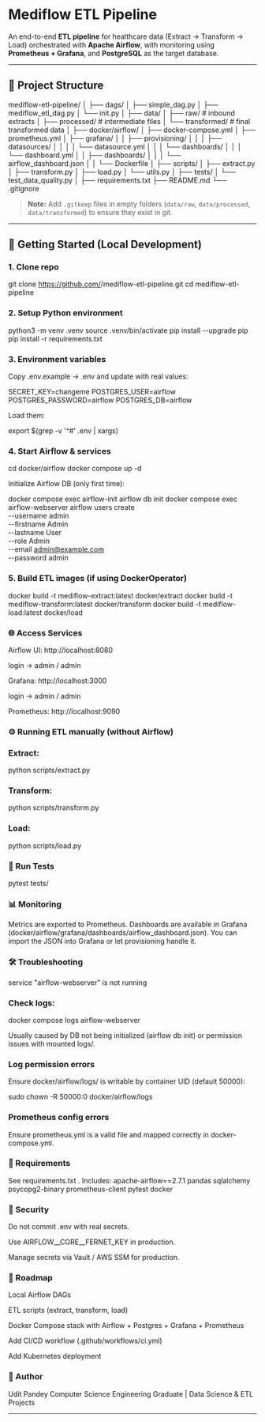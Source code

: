 # Mediflow ETL Pipeline

An end-to-end **ETL pipeline** for healthcare data (Extract → Transform → Load) orchestrated with **Apache Airflow**, with monitoring using **Prometheus + Grafana**, and **PostgreSQL** as the target database.

---

## 📂 Project Structure
mediflow-etl-pipeline/
│
├── dags/
│ ├── simple_dag.py
│ ├── mediflow_etl_dag.py
│ └── init.py
│
├── data/
│ ├── raw/ # inbound extracts
│ ├── processed/ # intermediate files
│ └── transformed/ # final transformed data
│
├── docker/airflow/
│ ├── docker-compose.yml
│ ├── prometheus.yml
│ ├── grafana/
│ │ ├── provisioning/
│ │ │ ├── datasources/
│ │ │ │ └── datasource.yml
│ │ │ └── dashboards/
│ │ │ └── dashboard.yml
│ │ ├── dashboards/
│ │ │ └── airflow_dashboard.json
│ │ └── Dockerfile
│
├── scripts/
│ ├── extract.py
│ ├── transform.py
│ ├── load.py
│ └── utils.py
│
├── tests/
│ └── test_data_quality.py
│
├── requirements.txt
├── README.md
└── .gitignore


> **Note:** Add `.gitkeep` files in empty folders (`data/raw`, `data/processed`, `data/transformed`) to ensure they exist in git.  

---

## 🚀 Getting Started (Local Development)

### 1. Clone repo
git clone https://github.com/<your-username>/mediflow-etl-pipeline.git
cd mediflow-etl-pipeline

### 2. Setup Python environment
python3 -m venv .venv
source .venv/bin/activate
pip install --upgrade pip
pip install -r requirements.txt

### 3. Environment variables

Copy .env.example → .env and update with real values:

SECRET_KEY=changeme
POSTGRES_USER=airflow
POSTGRES_PASSWORD=airflow
POSTGRES_DB=airflow


Load them:

export $(grep -v '^#' .env | xargs)

### 4. Start Airflow & services
cd docker/airflow
docker compose up -d


Initialize Airflow DB (only first time):

docker compose exec airflow-init airflow db init
docker compose exec airflow-webserver airflow users create \
  --username admin \
  --firstname Admin \
  --lastname User \
  --role Admin \
  --email admin@example.com \
  --password admin

### 5. Build ETL images (if using DockerOperator)
docker build -t mediflow-extract:latest docker/extract
docker build -t mediflow-transform:latest docker/transform
docker build -t mediflow-load:latest docker/load

### 🌐 Access Services
Airflow UI: http://localhost:8080

login → admin / admin

Grafana: http://localhost:3000

login → admin / admin

Prometheus: http://localhost:9090

### ⚙️ Running ETL manually (without Airflow)

### Extract:
python scripts/extract.py

### Transform:
python scripts/transform.py

### Load:
python scripts/load.py

### 🧪 Run Tests
pytest tests/

### 📊 Monitoring
Metrics are exported to Prometheus.
Dashboards are available in Grafana (docker/airflow/grafana/dashboards/airflow_dashboard.json).
You can import the JSON into Grafana or let provisioning handle it.

### 🛠 Troubleshooting
service "airflow-webserver" is not running
### Check logs:
docker compose logs airflow-webserver

Usually caused by DB not being initialized (airflow db init) or permission issues with mounted logs/.

### Log permission errors
Ensure docker/airflow/logs/ is writable by container UID (default 50000):

sudo chown -R 50000:0 docker/airflow/logs


### Prometheus config errors
Ensure prometheus.yml is a valid file and mapped correctly in docker-compose.yml.

### 📄 Requirements
See requirements.txt
. Includes:
apache-airflow==2.7.1
pandas
sqlalchemy
psycopg2-binary
prometheus-client
pytest
docker

### 🔐 Security
Do not commit .env with real secrets.

Use AIRFLOW__CORE__FERNET_KEY in production.

Manage secrets via Vault / AWS SSM for production.

### 📌 Roadmap

 Local Airflow DAGs

 ETL scripts (extract, transform, load)

 Docker Compose stack with Airflow + Postgres + Grafana + Prometheus

 Add CI/CD workflow (.github/workflows/ci.yml)

 Add Kubernetes deployment

### 👤 Author
Udit Pandey
Computer Science Engineering Graduate | Data Science & ETL Projects

---
